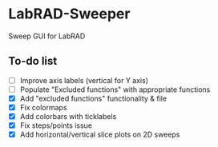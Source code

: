 # LabRAD-Sweeper
Sweep GUI for LabRAD

## To-do list

- [ ] Improve axis labels (vertical for Y axis)
- [ ] Populate "Excluded functions" with appropriate functions
- [x] Add "excluded functions" functionality & file
- [x] Fix colormaps
- [x] Add colorbars with ticklabels
- [x] Fix steps/points issue
- [x] Add horizontal/vertical slice plots on 2D sweeps